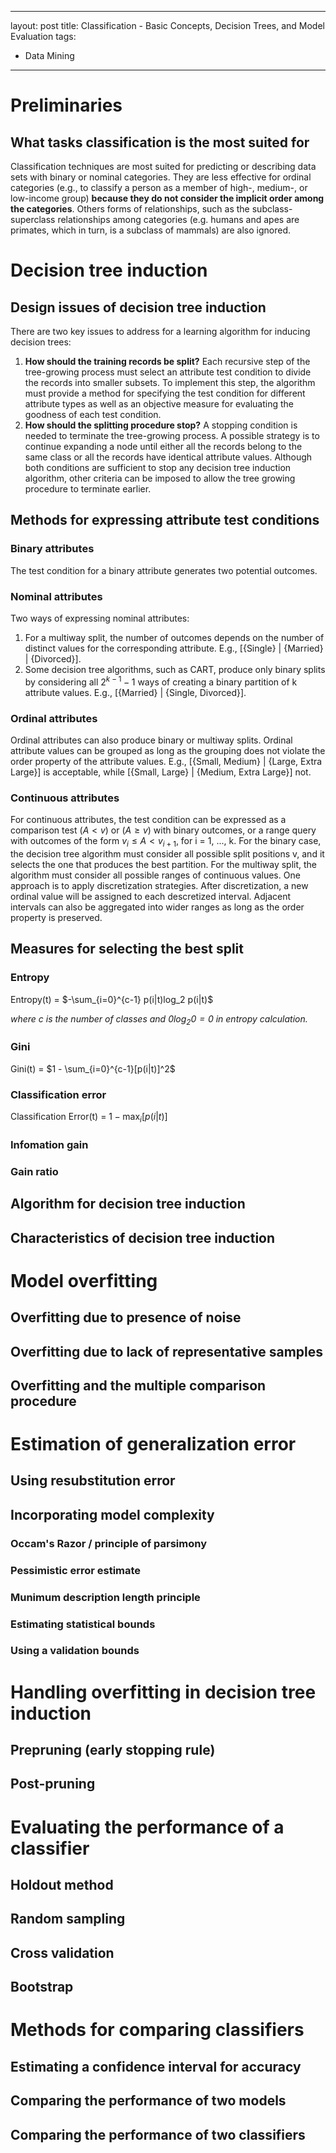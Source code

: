 
---
layout: post
title: Classification - Basic Concepts, Decision Trees, and Model Evaluation
tags: 
- Data Mining

---

# Preliminaries
## What tasks classification is the most suited for
Classification techniques are most suited for predicting or describing data sets with binary or nominal categories. They are less effective for ordinal categories (e.g., to classify a person as a member of high-, medium-, or low-income group) **because they do not consider the implicit order among the categories**.
Others forms of relationships, such as the subclass-superclass relationships among categories (e.g. humans and apes are primates, which in turn, is a subclass of mammals) are also ignored.
# Decision tree induction
## Design issues of decision tree induction
There are two key issues to address for a learning algorithm for inducing decision trees:
 1. **How should the training records be split?** Each recursive step of the tree-growing process must select an attribute test condition to divide the records into smaller subsets. To implement this step, the algorithm must provide a method for specifying the test condition for different attribute types as well as an objective measure for evaluating the goodness of each test condition.
 2. **How should the splitting procedure stop?** A stopping condition is needed to terminate the tree-growing process. A possible strategy is to continue expanding a node until either all the records belong to the same class or all the records have identical attribute values. Although both conditions are sufficient to stop any decision tree induction algorithm, other criteria can be imposed to allow the tree growing procedure to terminate earlier.
## Methods for expressing attribute test conditions
### Binary attributes
The test condition for a binary attribute generates two potential outcomes.
### Nominal attributes
Two ways of expressing nominal attributes:
 1. For a multiway split, the number of outcomes depends on the number of distinct values for the corresponding attribute. E.g., [{Single} | {Married} | {Divorced}].
 2. Some decision tree algorithms, such as CART, produce only binary splits by considering all $2^{k-1} - 1$ ways of creating a binary partition of k attribute values. E.g., [{Married} | {Single, Divorced}].
### Ordinal attributes
Ordinal attributes can also produce binary or multiway splits. Ordinal attribute values can be grouped as long as the grouping does not violate the order property of the attribute values. E.g., [{Small, Medium} | {Large, Extra Large}] is acceptable, while [{Small, Large} | {Medium, Extra Large}] not.
### Continuous attributes
For continuous attributes, the test condition can be expressed as a comparison test ($A \lt v$) or ($A \ge v$) with binary outcomes, or a range query with outcomes of the form $v_{i} \le A \lt v_{i+1}$, for i = 1, ..., k.
For the binary case, the decision tree algorithm must consider all possible split positions v, and it selects the one that produces the best partition.
For the multiway split, the algorithm must consider all possible ranges of continuous values. One approach is to apply discretization strategies. After discretization, a new ordinal value will be assigned to each descretized interval. Adjacent intervals can also be aggregated into wider ranges as long as the order property is preserved.
## Measures for selecting the best split
### Entropy
Entropy(t) = $-\sum_{i=0}^{c-1} p(i|t)log_2 p(i|t)$

*where c is the number of classes and $0log_2 0 = 0$ in entropy calculation.*
### Gini
Gini(t) = $1 - \sum_{i=0}^{c-1}[p(i|t)]^2$
### Classification error
Classification Error(t) = $1 - \max_{i}{[p(i|t)]}$
### Infomation gain

### Gain ratio




## Algorithm for decision tree induction
## Characteristics of decision tree induction


# Model overfitting
## Overfitting due to presence of noise
## Overfitting due to lack of representative samples
## Overfitting and the multiple comparison procedure




# Estimation of generalization error
## Using resubstitution error
## Incorporating model complexity
### Occam's Razor / principle of parsimony
### Pessimistic error estimate
### Munimum description length principle
### Estimating statistical bounds
### Using a validation bounds


# Handling overfitting in decision tree induction
## Prepruning (early stopping rule)
## Post-pruning

# Evaluating the performance of a classifier
## Holdout method
## Random sampling
## Cross validation
## Bootstrap


# Methods for comparing classifiers
## Estimating a confidence interval for accuracy
## Comparing the performance of two models
## Comparing the performance of two classifiers

<!--stackedit_data:
eyJoaXN0b3J5IjpbLTcxNTU5NDA3OV19
-->